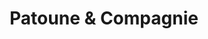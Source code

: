 ---
title: "Patoune & Compagnie"
url: /camblanes-et-meynac/patoune-und-compagnie/
shop: Tiersalon
---